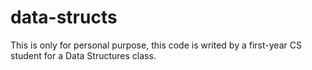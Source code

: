 # data-structs

This is only for personal purpose, this code is writed by a first-year CS student for a Data Structures class.
